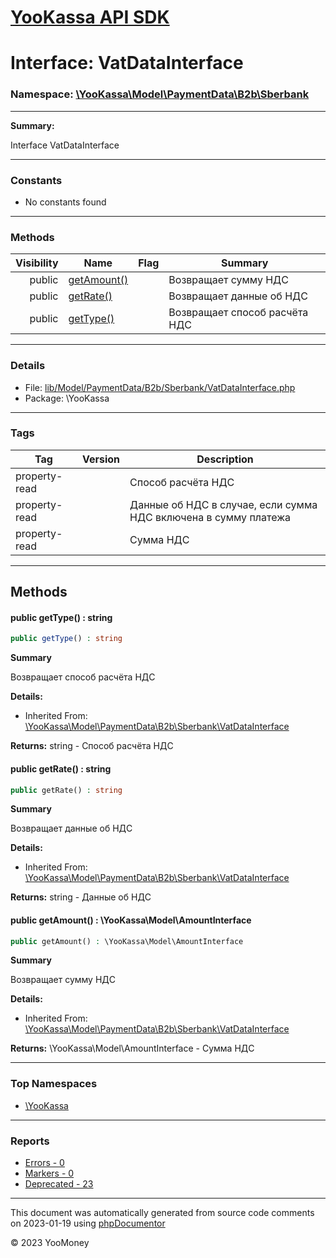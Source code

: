 # [YooKassa API SDK](../home.md)

# Interface: VatDataInterface
### Namespace: [\YooKassa\Model\PaymentData\B2b\Sberbank](../namespaces/yookassa-model-paymentdata-b2b-sberbank.md)
---
**Summary:**

Interface VatDataInterface

---
### Constants
* No constants found

---
### Methods
| Visibility | Name | Flag | Summary |
| ----------:| ---- | ---- | ------- |
| public | [getAmount()](../classes/YooKassa-Model-PaymentData-B2b-Sberbank-VatDataInterface.md#method_getAmount) |  | Возвращает сумму НДС |
| public | [getRate()](../classes/YooKassa-Model-PaymentData-B2b-Sberbank-VatDataInterface.md#method_getRate) |  | Возвращает данные об НДС |
| public | [getType()](../classes/YooKassa-Model-PaymentData-B2b-Sberbank-VatDataInterface.md#method_getType) |  | Возвращает способ расчёта НДС |

---
### Details
* File: [lib/Model/PaymentData/B2b/Sberbank/VatDataInterface.php](../../lib/Model/PaymentData/B2b/Sberbank/VatDataInterface.php)
* Package: \YooKassa

---
### Tags
| Tag | Version | Description |
| --- | ------- | ----------- |
| property-read |  | Способ расчёта НДС |
| property-read |  | Данные об НДС в случае, если сумма НДС включена в сумму платежа |
| property-read |  | Сумма НДС |

---
## Methods
<a name="method_getType" class="anchor"></a>
#### public getType() : string

```php
public getType() : string
```

**Summary**

Возвращает способ расчёта НДС

**Details:**
* Inherited From: [\YooKassa\Model\PaymentData\B2b\Sberbank\VatDataInterface](../classes/YooKassa-Model-PaymentData-B2b-Sberbank-VatDataInterface.md)

**Returns:** string - Способ расчёта НДС


<a name="method_getRate" class="anchor"></a>
#### public getRate() : string

```php
public getRate() : string
```

**Summary**

Возвращает данные об НДС

**Details:**
* Inherited From: [\YooKassa\Model\PaymentData\B2b\Sberbank\VatDataInterface](../classes/YooKassa-Model-PaymentData-B2b-Sberbank-VatDataInterface.md)

**Returns:** string - Данные об НДС


<a name="method_getAmount" class="anchor"></a>
#### public getAmount() : \YooKassa\Model\AmountInterface

```php
public getAmount() : \YooKassa\Model\AmountInterface
```

**Summary**

Возвращает сумму НДС

**Details:**
* Inherited From: [\YooKassa\Model\PaymentData\B2b\Sberbank\VatDataInterface](../classes/YooKassa-Model-PaymentData-B2b-Sberbank-VatDataInterface.md)

**Returns:** \YooKassa\Model\AmountInterface - Сумма НДС




---

### Top Namespaces

* [\YooKassa](../namespaces/yookassa.md)

---

### Reports
* [Errors - 0](../reports/errors.md)
* [Markers - 0](../reports/markers.md)
* [Deprecated - 23](../reports/deprecated.md)

---

This document was automatically generated from source code comments on 2023-01-19 using [phpDocumentor](http://www.phpdoc.org/)

&copy; 2023 YooMoney